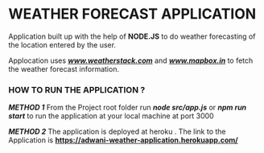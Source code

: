 # WEATHER FORECAST APPLICATION 

Application built up with the help of **NODE.JS** to do weather forecasting of the location entered by the user.

Applocation uses ***www.weatherstack.com*** and  ***www.mapbox.in*** to fetch the weather forecast information.


### HOW TO RUN THE APPLICATION ? 

***METHOD 1***
From the Project root folder run ***node src/app.js*** or ***npm run start*** to run the application at your local machine at port 3000

***METHOD 2***
The application is deployed at heroku . The link to the Application is **https://adwani-weather-application.herokuapp.com/**
